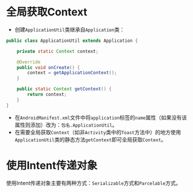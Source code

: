 # 全局获取Context
* 创建`ApplicationUtil`类继承自`Application`类：
```java
public class ApplicationUtil extends Application {

    private static Context context;

    @Override
    public void onCreate() {
        context = getApplicationContext();
    }

    public static Context getContext() {
        return context;
    }
}
```
* 在`AndroidManifest.xml`文件中将`application`标签的`name`属性（如果没有该属性则添加）改为：`包名.ApplicationUtil`。
* 在需要全局获取`Context`（如非`Activity`类中的`Toast`方法中）的地方使用`ApplicationUtil`类的静态方法`getContext`即可全局获取`Context`。

# 使用Intent传递对象
使用Intent传递对象主要有两种方式：`Serializable`方式和`Parcelable`方式。

